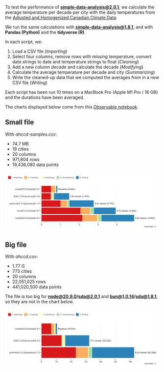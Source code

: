 To test the performance of [**simple-data-analysis@2.0.1**](https://github.com/nshiab/simple-data-analysis.js), we calculate the average temperature per decade per city with the daily temperatures from the [Adjusted and Homogenized Canadian Climate Data](https://api.weather.gc.ca/collections/ahccd-annual).

We run the same calculations with **simple-data-analysis@1.8.1**, and with **Pandas (Python)** and the **tidyverse (R)**.

In each script, we:

1. Load a CSV file (_Importing_)
2. Select four columns, remove rows with missing temperature, convert date strings to date and temperature strings to float (_Cleaning_)
3. Add a new column _decade_ and calculate the decade (_Modifying_)
4. Calculate the average temperature per decade and city (_Summarizing_)
5. Write the cleaned-up data that we computed the averages from in a new CSV file (_Writing_)

Each script has been run 10 times on a MacBook Pro (Apple M1 Pro / 16 GB) and the durations have been averaged.

The charts displayed below come from this [Observable notebook](https://observablehq.com/@nshiab/simple-data-analysis-benchmarks).

## Small file

With _ahccd-samples.csv_:

- 74.7 MB
- 19 cities
- 20 columns
- 971,804 rows
- 19,436,080 data points

![A chart showing the processing duration of multiple scripts in various languages](./assets/small-file.png)

## Big file

With _ahccd.csv_:

- 1.77 G
- 773 cities
- 20 columns
- 22,051,025 rows
- 441,020,500 data points

The file is too big for **node@20.9.0/sda@2.0.1** and **bun@1.0.14/sda@1.8.1**, so they are not in the chart below.

![A chart showing the processing duration of multiple scripts in various languages](./assets/big-file.png)
